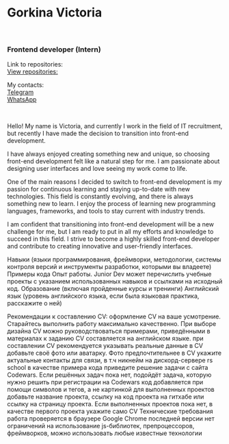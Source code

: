 # Gorkina Victoria

<br />
<div align="left">

  <h3 align="left">Frontend developer (Intern)</h3>

  <p align="left">
    Link to repositories:
    <br />
    <a href="https://github.com/ViktoriaElm?tab=repositories">View repositories:</a>
  </p>
  <p align="left">
    My contacts:
    <br />
    <a href="https://t.me/viktoria_gorkina">Telegram</a>
    <br />
    <a href="https://wa.me/79218743998">WhatsApp</a>
  </p>
</div>
</br>
<div align="left">
  <p>
  Hello! My name is Victoria, and currently I work in the field of IT recruitment, but recently I have made the decision to transition into front-end development.
  </p>
  <p>
  I have always enjoyed creating something new and unique, so choosing front-end development felt like a natural step for me. I am passionate about designing user interfaces and love seeing my work come to life.
  </p>
  <p>
  One of the main reasons I decided to switch to front-end development is my passion for continuous learning and staying up-to-date with new technologies. This field is constantly evolving, and there is always something new to     learn. I enjoy the process of learning new programming languages, frameworks, and tools to stay current with industry trends.
  </p>
  <p>
  I am confident that transitioning into front-end development will be a new challenge for me, but I am ready to put in all my efforts and knowledge to succeed in this field. I strive to become a highly skilled front-end developer    and contribute to creating innovative and user-friendly interfaces.
  </p>
</div>

Навыки (языки программирования, фреймворки, методологии, системы контроля версий и инструменты разработки, которыми вы владеете)
Примеры кода
Опыт работы. Junior Dev может перечислить учебные проекты с указанием использованных навыков и ссылками на исходный код.
Образование (включая пройденные курсы и тренинги)
Английский язык (уровень английского языка, если была языковая практика, расскажите о ней)

Рекомендации к составлению CV:
оформление CV на ваше усмотрение. Старайтесь выполнить работу максимально качественно. При выборе дизайна CV можно руководствоваться примерами, приведёнными в материалах к заданию
CV составляется на английском языке.
при составлении CV рекомендуется указывать реальные данные
в CV добавьте своё фото или аватарку. Фото предпочтительнее
в CV укажите актуальные контакты для связи, в т.ч никнейм на дискорд-сервере rs school
в качестве примера кода приведите решение задачи с сайта Codewars.
Если решённых задач пока нет, подойдёт задача, которую нужно решить при регистрации на Codewars
код добавляется при помощи символов и тегов, а не картинкой
для выполненных проектов добавьте название проекта, ссылку на код проекта на гитхабе или ссылку на страницу проекта.
Если выполненных проектов пока нет, в качестве первого проекта укажите само CV
Технические требования
работа проверяется в браузере Google Chrome последней версии
нет ограничений на использование js-библиотек, препроцессоров, фреймворков, можно использовать любые известные технологии
